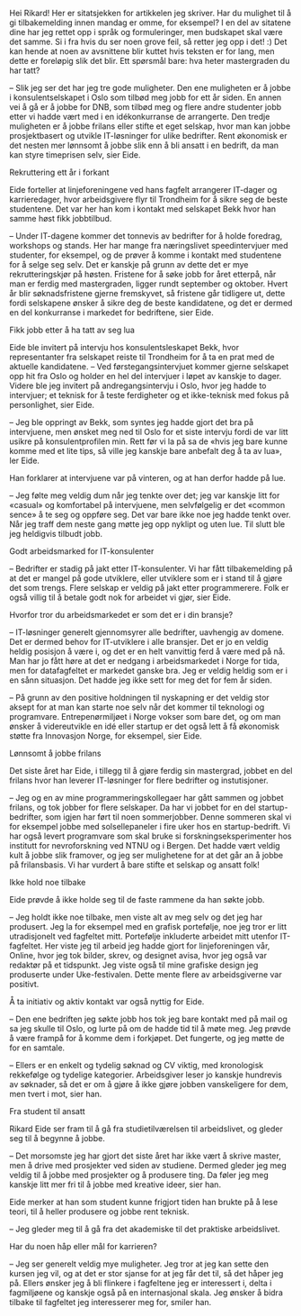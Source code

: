 Hei Rikard! 
Her er sitatsjekken for artikkelen jeg skriver. Har du mulighet til å gi tilbakemelding innen mandag er omme, for eksempel? I en del av sitatene dine har jeg rettet opp i språk og formuleringer, men budskapet skal være det samme. Si i fra hvis du ser noen grove feil, så retter jeg opp i det! :) Det kan hende at noen av avsnittene blir kuttet hvis teksten er for lang, men dette er foreløpig slik det blir.
Ett spørsmål bare: hva heter mastergraden du har tatt?


– Slik jeg ser det har jeg tre gode muligheter. Den ene muligheten er å jobbe i konsulentselskapet i Oslo som tilbød meg jobb for ett år siden. En annen vei å gå er å jobbe for DNB, som tilbød meg og flere andre studenter jobb etter vi hadde vært med i en idékonkurranse de arrangerte. Den tredje muligheten er å jobbe frilans eller stifte et eget selskap, hvor man kan jobbe prosjektbasert og utvikle IT-løsninger for ulike bedrifter. Rent økonomisk er det nesten mer lønnsomt å jobbe slik enn å bli ansatt i en bedrift, da man kan styre timeprisen selv, sier Eide.



Rekruttering ett år i forkant

Eide forteller at linjeforeningene ved hans fagfelt arrangerer IT-dager og karrieredager, hvor arbeidsgivere flyr til Trondheim for å sikre seg de beste studentene. Det var her han kom i kontakt med selskapet Bekk hvor han samme høst fikk jobbtilbud. 

– Under IT-dagene kommer det tonnevis av bedrifter for å holde foredrag, workshops og stands. Her har mange fra næringslivet speedintervjuer med studenter, for eksempel, og de prøver å komme i kontakt med studentene for å selge seg selv. Det er kanskje på grunn av dette det er mye rekrutteringskjør på høsten. Fristene for å søke jobb for året etterpå, når man er ferdig med mastergraden, ligger rundt september og oktober. Hvert år blir søknadsfristene gjerne fremskyvet, så fristene går tidligere ut, dette fordi selskapene ønsker å sikre deg de beste kandidatene, og det er dermed en del konkurranse i markedet for bedriftene, sier Eide.



Fikk jobb etter å ha tatt av seg lua

Eide ble invitert på intervju hos konsulentsleskapet Bekk, hvor representanter fra selskapet reiste til Trondheim for å ta en prat med de aktuelle kandidatene. 
– Ved førstegangsintervjuet kommer gjerne selskapet opp hit fra Oslo og holder en hel del intervjuer i løpet av kanskje to dager. Videre ble jeg invitert på andregangsintervju i Oslo, hvor jeg  hadde to intervjuer; et teknisk for å teste ferdigheter og et ikke-teknisk med fokus på personlighet, sier Eide. 



– Jeg ble oppringt av Bekk, som syntes jeg hadde gjort det bra på intervjuene, men ønsket meg ned til Oslo for et siste intervju fordi de var litt usikre på konsulentprofilen min. Rett før vi la på sa de «hvis jeg bare kunne komme med et lite tips, så ville jeg kanskje bare anbefalt deg å ta av lua», ler Eide. 

Han forklarer at intervjuene var på vinteren, og at han derfor hadde på lue. 

– Jeg følte meg veldig dum når jeg tenkte over det; jeg var kanskje litt for «casual» og komfortabel på intervjuene, men selvfølgelig er det «common sence» å te seg og oppføre seg. Det var bare ikke noe jeg hadde tenkt over. Når jeg traff dem neste gang møtte jeg opp nyklipt og uten lue. Til slutt ble jeg heldigvis tilbudt jobb.



Godt arbeidsmarked for IT-konsulenter

– Bedrifter er stadig på jakt etter IT-konsulenter. Vi har fått tilbakemelding på at det er mangel på gode utviklere, eller utviklere som er i stand til å gjøre det som trengs. Flere selskap er veldig på jakt etter programmerere. Folk er også villig til å betale godt nok for arbeidet vi gjør, sier Eide.

Hvorfor tror du arbeidsmarkedet er som det er i din bransje?

– IT-løsninger generelt gjennomsyrer alle bedrifter, uavhengig av domene. Det er dermed behov for IT-utviklere i alle bransjer. Det er jo en veldig heldig posisjon å være i, og det er en helt vanvittig ferd å være med på nå. Man har jo fått høre at det er nedgang i arbeidsmarkedet i Norge for tida, men for datafagfeltet er markedet ganske bra. Jeg er veldig heldig som er i en sånn situasjon. Det hadde jeg ikke sett for meg det for fem år siden.



– På grunn av den positive holdningen til nyskapning er det veldig stor aksept for at man kan starte noe selv når det kommer til teknologi og programvare. Entrepenørmiljøet i Norge vokser som bare det, og om man ønsker å videreutvikle en idé eller startup er det også lett å få økonomisk støtte fra Innovasjon Norge, for eksempel, sier Eide.



Lønnsomt å jobbe frilans

Det siste året har Eide, i tillegg til å gjøre ferdig sin mastergrad, jobbet en del frilans hvor han leverer IT-løsninger for flere bedrifter og instutisjoner. 

– Jeg og en av mine programmeringskollegaer har gått sammen og jobbet frilans, og tok jobber for flere selskaper. Da har vi jobbet for en del startup-bedrifter, som igjen har ført til noen sommerjobber. Denne sommeren skal vi for eksempel jobbe med solsellepaneler i fire uker hos en startup-bedrift. Vi har også levert programvare som skal bruke si forskningseksperimenter hos institutt for nevroforskning ved NTNU og i Bergen. Det hadde vært veldig kult å jobbe slik framover, og jeg ser mulighetene for at det går an å jobbe på frilansbasis. Vi har vurdert å bare stifte et selskap og ansatt folk!



Ikke hold noe tilbake

Eide prøvde å ikke holde seg til de faste rammene da han søkte jobb.

– Jeg holdt ikke noe tilbake, men viste alt av meg selv og det jeg har produsert. Jeg la for eksempel med en grafisk portefølje, noe jeg tror er litt utradisjonelt ved fagfeltet mitt. Portefølje inkluderte arbeidet mitt utenfor IT-fagfeltet. Her viste jeg til arbeid jeg hadde gjort for linjeforeningen vår, Online, hvor jeg tok bilder, skrev, og designet avisa, hvor jeg også var redaktør på et tidspunkt. Jeg viste også til mine grafiske design jeg produserte under Uke-festivalen. Dette mente flere av arbeidsgiverne var positivt.

Å ta initiativ og aktiv kontakt var også nyttig for Eide. 

– Den ene bedriften jeg søkte jobb hos tok jeg bare kontakt med på mail og sa jeg skulle til Oslo, og lurte på om de hadde tid til å møte meg. Jeg prøvde å være frampå for å komme dem i forkjøpet. Det fungerte, og jeg møtte de for en samtale. 

– Ellers er en enkelt og tydelig søknad og CV viktig, med kronologisk rekkefølge og tydelige kategorier. Arbeidsgiver leser jo kanskje hundrevis av søknader, så det er om å gjøre å ikke gjøre jobben vanskeligere for dem, men tvert i mot, sier han. 





Fra student til ansatt

Rikard Eide ser fram til å gå fra studietilværelsen til arbeidslivet, og gleder seg til å begynne å jobbe.

– Det morsomste jeg har gjort det siste året har ikke vært å skrive master, men å drive med prosjekter ved siden av studiene. Dermed gleder jeg meg veldig til å jobbe med prosjekter og å produsere ting. Da føler jeg meg kanskje litt mer fri til å jobbe med kreative ideer, sier han.

Eide merker at han som student kunne frigjort tiden han brukte på å lese teori, til å heller produsere og jobbe rent teknisk.

– Jeg gleder meg til å gå fra det akademiske til det praktiske arbeidslivet.

Har du noen håp eller mål for karrieren?


– Jeg ser generelt veldig mye muligheter. Jeg tror at jeg kan sette den kursen jeg vil, og at det er stor sjanse for at jeg får det til, så det håper jeg på. Ellers ønsker jeg å bli flinkere i fagfeltene jeg er interessert i, delta i fagmiljøene og kanskje også på en internasjonal skala. Jeg ønsker å bidra tilbake til fagfeltet jeg interesserer meg for, smiler han. 

